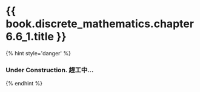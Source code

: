 # {{ book.discrete_mathematics.chapter6.6_1.title }}
<!-- notoc -->

{% hint style='danger' %}
### Under Construction. 趕工中...
{% endhint %}